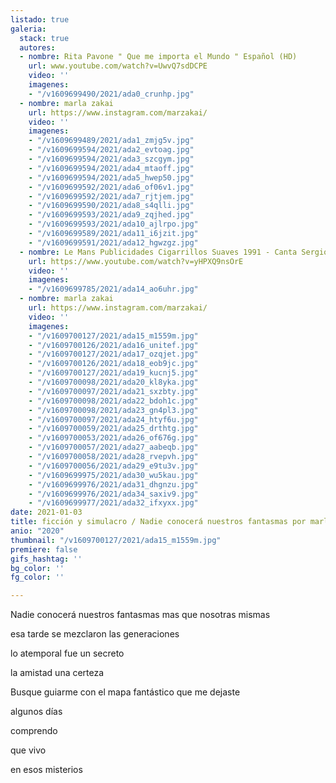 ```yaml
---
listado: true
galeria:
  stack: true
  autores:
  - nombre: Rita Pavone " Que me importa el Mundo " Español (HD)
    url: www.youtube.com/watch?v=UwvQ7sdDCPE
    video: ''
    imagenes:
    - "/v1609699490/2021/ada0_crunhp.jpg"
  - nombre: marla zakai
    url: https://www.instagram.com/marzakai/
    video: ''
    imagenes:
    - "/v1609699489/2021/ada1_zmjg5v.jpg"
    - "/v1609699594/2021/ada2_evtoag.jpg"
    - "/v1609699594/2021/ada3_szcgym.jpg"
    - "/v1609699594/2021/ada4_mtaoff.jpg"
    - "/v1609699594/2021/ada5_hwep50.jpg"
    - "/v1609699592/2021/ada6_of06v1.jpg"
    - "/v1609699592/2021/ada7_rjtjem.jpg"
    - "/v1609699590/2021/ada8_s4qlli.jpg"
    - "/v1609699593/2021/ada9_zqjhed.jpg"
    - "/v1609699593/2021/ada10_ajlrpo.jpg"
    - "/v1609699589/2021/ada11_i6jzit.jpg"
    - "/v1609699591/2021/ada12_hgwzgz.jpg"
  - nombre: Le Mans Publicidades Cigarrillos Suaves 1991 - Canta Sergio Denis
    url: https://www.youtube.com/watch?v=yHPXQ9nsOrE
    video: ''
    imagenes:
    - "/v1609699785/2021/ada14_ao6uhr.jpg"
  - nombre: marla zakai
    url: https://www.instagram.com/marzakai/
    video: ''
    imagenes:
    - "/v1609700127/2021/ada15_m1559m.jpg"
    - "/v1609700126/2021/ada16_unitef.jpg"
    - "/v1609700127/2021/ada17_ozqjet.jpg"
    - "/v1609700126/2021/ada18_eob9jc.jpg"
    - "/v1609700127/2021/ada19_kucnj5.jpg"
    - "/v1609700098/2021/ada20_kl8yka.jpg"
    - "/v1609700097/2021/ada21_sxzbty.jpg"
    - "/v1609700098/2021/ada22_bdoh1c.jpg"
    - "/v1609700098/2021/ada23_gn4pl3.jpg"
    - "/v1609700097/2021/ada24_htyf6u.jpg"
    - "/v1609700059/2021/ada25_drthtg.jpg"
    - "/v1609700053/2021/ada26_of676g.jpg"
    - "/v1609700057/2021/ada27_aabeqb.jpg"
    - "/v1609700058/2021/ada28_rvepvh.jpg"
    - "/v1609700056/2021/ada29_e9tu3v.jpg"
    - "/v1609699975/2021/ada30_wu5kau.jpg"
    - "/v1609699976/2021/ada31_dhgnzu.jpg"
    - "/v1609699976/2021/ada34_saxiv9.jpg"
    - "/v1609699977/2021/ada32_ifxyxx.jpg"
date: 2021-01-03
title: ficción y simulacro / Nadie conocerá nuestros fantasmas por marla zakai
anio: "2020"
thumbnail: "/v1609700127/2021/ada15_m1559m.jpg"
premiere: false
gifs_hashtag: ''
bg_color: ''
fg_color: ''

---
```

Nadie conocerá nuestros fantasmas mas que nosotras mismas

esa tarde se mezclaron las generaciones

lo atemporal fue un secreto

la amistad una certeza

Busque guiarme con el mapa fantástico que me dejaste

algunos días

comprendo

que vivo

en esos misterios